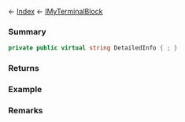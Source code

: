 ← [Index](Api-Index) ← [IMyTerminalBlock](Sandbox.ModAPI.Ingame.IMyTerminalBlock)

### Summary

```csharp
private public virtual string DetailedInfo { ; }
```

### Returns

### Example

### Remarks

